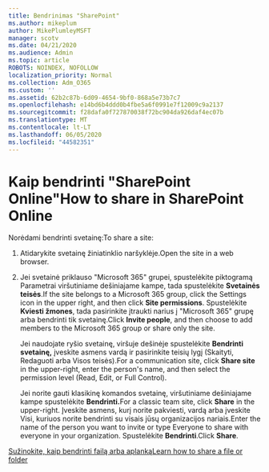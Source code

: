 ```yaml
---
title: Bendrinimas "SharePoint"
ms.author: mikeplum
author: MikePlumleyMSFT
manager: scotv
ms.date: 04/21/2020
ms.audience: Admin
ms.topic: article
ROBOTS: NOINDEX, NOFOLLOW
localization_priority: Normal
ms.collection: Adm_O365
ms.custom: ''
ms.assetid: 62b2c87b-6d09-4654-9bf0-868a5e73b7c7
ms.openlocfilehash: e14bd6b4ddd0b4fbe5a6f0991e7f12009c9a2137
ms.sourcegitcommit: f28dafa0f727870038f72bc904da926daf4ec07b
ms.translationtype: MT
ms.contentlocale: lt-LT
ms.lasthandoff: 06/05/2020
ms.locfileid: "44582351"
---
```

# <a name="how-to-share-in-sharepoint-online"></a><span data-ttu-id="3e401-102">Kaip bendrinti "SharePoint Online"</span><span class="sxs-lookup"><span data-stu-id="3e401-102">How to share in SharePoint Online</span></span>

<span data-ttu-id="3e401-103">Norėdami bendrinti svetainę:</span><span class="sxs-lookup"><span data-stu-id="3e401-103">To share a site:</span></span>
  
1. <span data-ttu-id="3e401-104">Atidarykite svetainę žiniatinklio naršyklėje.</span><span class="sxs-lookup"><span data-stu-id="3e401-104">Open the site in a web browser.</span></span>
    
2. <span data-ttu-id="3e401-105">Jei svetainė priklauso "Microsoft 365" grupei, spustelėkite piktogramą Parametrai viršutiniame dešiniajame kampe, tada spustelėkite **Svetainės teisės**.</span><span class="sxs-lookup"><span data-stu-id="3e401-105">If the site belongs to a Microsoft 365 group, click the Settings icon in the upper right, and then click **Site permissions**.</span></span> <span data-ttu-id="3e401-106">Spustelėkite **Kviesti žmones**, tada pasirinkite įtraukti narius į "Microsoft 365" grupę arba bendrinti tik svetainę.</span><span class="sxs-lookup"><span data-stu-id="3e401-106">Click **Invite people**, and then choose to add members to the Microsoft 365 group or share only the site.</span></span> 
    
    <span data-ttu-id="3e401-107">Jei naudojate ryšio svetainę, viršuje dešinėje spustelėkite **Bendrinti svetainę,** įveskite asmens vardą ir pasirinkite teisių lygį (Skaityti, Redaguoti arba Visos teisės).</span><span class="sxs-lookup"><span data-stu-id="3e401-107">For a communication site, click **Share site** in the upper-right, enter the person's name, and then select the permission level (Read, Edit, or Full Control).</span></span> 
    
    <span data-ttu-id="3e401-108">Jei norite gauti klasikinę komandos svetainę, viršutiniame dešiniajame kampe spustelėkite **Bendrinti.**</span><span class="sxs-lookup"><span data-stu-id="3e401-108">For a classic team site, click **Share** in the upper-right.</span></span> <span data-ttu-id="3e401-109">Įveskite asmens, kurį norite pakviesti, vardą arba įveskite Visi, kuriuos norite bendrinti su visais jūsų organizacijos nariais.</span><span class="sxs-lookup"><span data-stu-id="3e401-109">Enter the name of the person you want to invite or type Everyone to share with everyone in your organization.</span></span> <span data-ttu-id="3e401-110">Spustelėkite **Bendrinti**.</span><span class="sxs-lookup"><span data-stu-id="3e401-110">Click **Share**.</span></span>
    
[<span data-ttu-id="3e401-111">Sužinokite, kaip bendrinti failą arba aplanką</span><span class="sxs-lookup"><span data-stu-id="3e401-111">Learn how to share a file or folder</span></span>](https://go.microsoft.com/fwlink/?linkid=511430)
  

